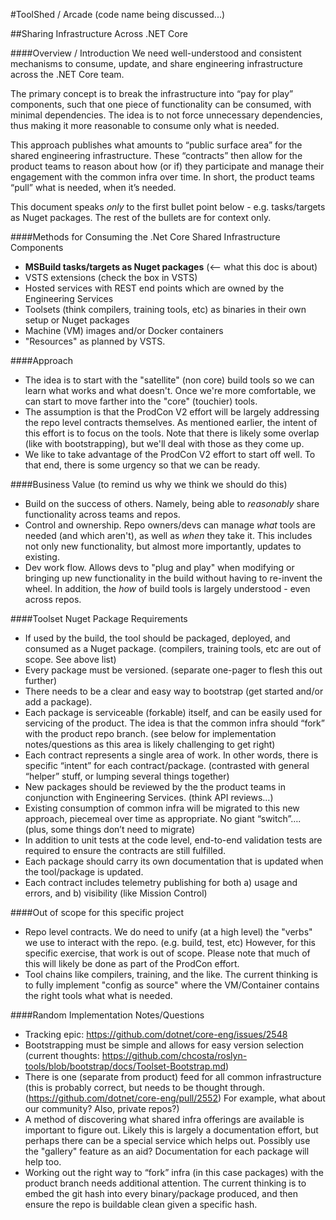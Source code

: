 #ToolShed / Arcade (code name being discussed...)

##Sharing Infrastructure Across .NET Core

####Overview / Introduction
We need well-understood and consistent mechanisms to consume, update, and share engineering infrastructure across the .NET Core team.  

The primary concept is to break the infrastructure into “pay for play” components, such that one piece of functionality can be consumed, with minimal dependencies.  The idea is to not force unnecessary dependencies, thus making it more reasonable to consume only what is needed.

This approach publishes what amounts to “public surface area” for the shared engineering infrastructure.  These “contracts” then allow for the product teams to reason about how (or if) they participate and manage their engagement with the common infra over time.  In short, the product teams “pull” what is needed, when it’s needed.

This document speaks _only_ to the first bullet point below - e.g. tasks/targets as Nuget packages.  The rest of the bullets are for context only.

####Methods for Consuming the .Net Core Shared Infrastructure Components

-	**MSBuild tasks/targets as Nuget packages**  (<-- what this doc is about)
-	VSTS extensions  (check the box in VSTS)
-	Hosted services with REST end points which are owned by the Engineering Services
-	Toolsets (think compilers, training tools, etc) as binaries in their own setup or Nuget packages
-	Machine (VM) images and/or Docker containers
-	"Resources" as planned by VSTS.

####Approach
-  The idea is to start with the "satellite" (non core) build tools so we can learn what works and what doesn't.  Once we're more comfortable, we can start to move farther into the "core" (touchier) tools.
-  The assumption is that the ProdCon V2 effort will be largely addressing the repo level contracts themselves.  As mentioned earlier, the intent of this effort is to focus on the tools.  Note that there is likely some overlap (like with bootstrapping), but we'll deal with those as they come up.
-  We like to take advantage of the ProdCon V2 effort to start off well.  To that end, there is some urgency so that we can be ready.

####Business Value (to remind us why we think we should do this)
-  Build on the success of others.  Namely, being able to _reasonably_ share functionality across teams and repos. 
-  Control and ownership.  Repo owners/devs can manage _what_ tools are needed (and which aren't), as well as _when_ they take it.  This includes not only new functionality, but almost more importantly, updates to existing.
-  Dev work flow.  Allows devs to "plug and play" when modifying or bringing up new functionality in the build without having to re-invent the wheel.  In addition, the _how_ of build tools is largely understood - even across repos.
 

####Toolset Nuget Package Requirements
-	If used by the build, the tool should be packaged, deployed, and consumed as a Nuget package.  (compilers, training tools, etc are out of scope.  See above list)
-	Every package must be versioned.  (separate one-pager to flesh this out further)
-  There needs to be a clear and easy way to bootstrap (get started and/or add a package).
-	Each package is serviceable (forkable) itself, and can be easily used for servicing of the product.  The idea is that the common infra should “fork” with the product repo branch.  (see below for implementation notes/questions as this area is likely challenging to get right)
-	Each contract represents a single area of work.  In other words, there is specific “intent” for each contract/package.  (contrasted with general “helper” stuff, or lumping several things together)
-	New packages should be reviewed by the the product teams in conjunction with Engineering Services.  (think API reviews…)
-	Existing consumption of common infra will be migrated to this new approach, piecemeal over time as appropriate.  No giant “switch”….  (plus, some things don’t need to migrate)
-	In addition to unit tests at the code level, end-to-end validation tests are required to ensure the contracts are still fulfilled.
-   Each package should carry its own documentation that is updated when the tool/package is updated.
-	Each contract includes telemetry publishing for both a) usage and errors, and b) visibility (like Mission Control)

####Out of scope for this specific project
-  Repo level contracts.  We do need to unify (at a high level) the "verbs" we use to interact with the repo.  (e.g. build, test, etc)  However, for this specific exercise, that work is out of scope.  Please note that much of this will likely be done as part of the ProdCon effort.
-  Tool chains like compilers, training, and the like.  The current thinking is to fully implement "config as source" where the VM/Container contains the right tools what what is needed.

####Random Implementation Notes/Questions
-  Tracking epic: https://github.com/dotnet/core-eng/issues/2548
-  Bootstrapping must be simple and allows for easy version selection  (current thoughts: https://github.com/chcosta/roslyn-tools/blob/bootstrap/docs/Toolset-Bootstrap.md)
-  There is one (separate from product) feed for all common infrastructure (this is probably correct, but needs to be thought through. (https://github.com/dotnet/core-eng/pull/2552)   For example, what about our community?  Also, private repos?)
-  A method of discovering what shared infra offerings are available is important to figure out.  Likely this is largely a documentation effort, but perhaps there can be a special service which helps out.  Possibly use the "gallery" feature as an aid?  Documentation for each package will help too.
-  Working out the right way to “fork” infra (in this case packages) with the product branch needs additional attention.  The current thinking is to embed the git hash into every binary/package produced, and then ensure the repo is buildable clean given a specific hash.
